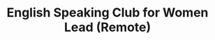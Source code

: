 ---
title: "English Speaking Club for Women Lead (Remote)"
about: "As a dedicated and passionate English Speaking Club Lead, you will possess a strong command of the English language, a love for teaching, and the ability to inspire participants. If you are an experienced educator who believes in fostering a positive and engaging learning environment, we invite you to apply. You will lead a small group of 4-5 women, guiding them to become confident in holding conversations in English."
startDate: "Start Date: Immediate"
duration: "Duration: 12 Months"
timeCommitment: "Time Commitment: 2 hr/week"
teamSize: "Team Size: 3-5"
additionalRequirements: "Candidate must be a girl/woman."
numberOfVacancies: "Number of Vacancies: 10"
responsibilities: |
  - Organize and lead weekly remote English speaking sessions with participants
  - Assess and evaluate student progress through various methods (assignments, quizzes, tests, and projects), providing constructive feedback
  - Maintain accurate records of attendance, lesson plans and student progress
  - Adhere to the Kiran Foundation's structure and guidelines
  - Encourage and support participants in overcoming barriers to learning
requirements: |
  - Exceptional command of the English language, including grammar and syntax
  - Excellent communication and interpersonal skills
  - Passion for creating a positive learning environment and inspiring participants
  - Ability to adapt instruction to meet the diverse students' needs
  - Patience, adaptability, and a growth mindset
  - Proficiency in using technology for teaching and learning purposes
url: "English-speaking-club-for-women-lead"
---